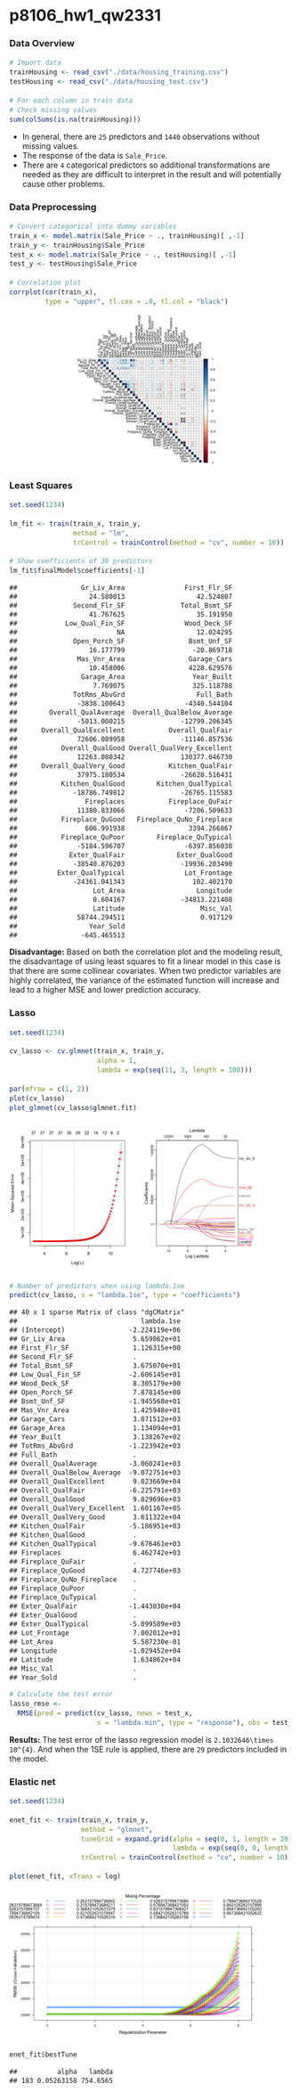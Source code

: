 p8106\_hw1\_qw2331
================

### Data Overview

``` r
# Import data
trainHousing <- read_csv("./data/housing_training.csv")
testHousing <- read_csv("./data/housing_test.csv")

# For each column in train data
# Check missing values
sum(colSums(is.na(trainHousing)))
```

-   In general, there are `25` predictors and `1440` observations
    without missing values.  
-   The response of the data is `Sale_Price`.  
-   There are `4` categorical predictors so additional transformations
    are needed as they are difficult to interpret in the result and will
    potentially cause other problems.

### Data Preprocessing

``` r
# Convert categorical into dummy variables
train_x <- model.matrix(Sale_Price ~ ., trainHousing)[ ,-1]
train_y <- trainHousing$Sale_Price
test_x <- model.matrix(Sale_Price ~ ., testHousing)[ ,-1]
test_y <- testHousing$Sale_Price

# Correlation plot
corrplot(cor(train_x), 
         type = "upper", tl.cex = .8, tl.col = "black")
```

<img src="p8106_hw1_qw2331_files/figure-gfm/unnamed-chunk-2-1.png" width="90%" />

### Least Squares

``` r
set.seed(1234)

lm_fit <- train(train_x, train_y,
                method = "lm",
                trControl = trainControl(method = "cv", number = 10))

# Show coefficients of 38 predictors
lm_fit$finalModel$coefficients[-1]
```

    ##                Gr_Liv_Area               First_Flr_SF 
    ##                  24.580013                  42.524807 
    ##              Second_Flr_SF              Total_Bsmt_SF 
    ##                  41.767625                  35.191950 
    ##            Low_Qual_Fin_SF               Wood_Deck_SF 
    ##                         NA                  12.024295 
    ##              Open_Porch_SF                Bsmt_Unf_SF 
    ##                  16.177799                 -20.869718 
    ##               Mas_Vnr_Area                Garage_Cars 
    ##                  10.458006                4228.629576 
    ##                Garage_Area                 Year_Built 
    ##                   7.769075                 325.118788 
    ##              TotRms_AbvGrd                  Full_Bath 
    ##               -3838.100643               -4340.544104 
    ##        Overall_QualAverage  Overall_QualBelow_Average 
    ##               -5013.000215              -12799.206345 
    ##      Overall_QualExcellent           Overall_QualFair 
    ##               72606.089958              -11146.857536 
    ##           Overall_QualGood Overall_QualVery_Excellent 
    ##               12263.080342              130377.046730 
    ##      Overall_QualVery_Good           Kitchen_QualFair 
    ##               37975.180534              -26628.516431 
    ##           Kitchen_QualGood        Kitchen_QualTypical 
    ##              -18786.749812              -26765.115583 
    ##                 Fireplaces           Fireplace_QuFair 
    ##               11380.833066               -7206.509633 
    ##           Fireplace_QuGood   Fireplace_QuNo_Fireplace 
    ##                 606.991938                3394.266867 
    ##           Fireplace_QuPoor        Fireplace_QuTypical 
    ##               -5184.596707               -6397.856038 
    ##             Exter_QualFair             Exter_QualGood 
    ##              -38540.876203              -19936.203490 
    ##          Exter_QualTypical               Lot_Frontage 
    ##              -24361.041343                 102.402170 
    ##                   Lot_Area                  Longitude 
    ##                   0.604167              -34813.221408 
    ##                   Latitude                   Misc_Val 
    ##               58744.294511                   0.917129 
    ##                  Year_Sold 
    ##                -645.465513

**Disadvantage:** Based on both the correlation plot and the modeling
result, the disadvantage of using least squares to fit a linear model in
this case is that there are some collinear covariates. When two
predictor variables are highly correlated, the variance of the estimated
function will increase and lead to a higher MSE and lower prediction
accuracy.

### Lasso

``` r
set.seed(1234)

cv_lasso <- cv.glmnet(train_x, train_y,
                      alpha = 1,
                      lambda = exp(seq(11, 3, length = 100)))

par(mfrow = c(1, 2))
plot(cv_lasso)
plot_glmnet(cv_lasso$glmnet.fit)
```

<img src="p8106_hw1_qw2331_files/figure-gfm/unnamed-chunk-4-1.png" width="90%" />

``` r
# Number of predictors when using lambda.1se
predict(cv_lasso, s = "lambda.1se", type = "coefficients")
```

    ## 40 x 1 sparse Matrix of class "dgCMatrix"
    ##                               lambda.1se
    ## (Intercept)                -2.224119e+06
    ## Gr_Liv_Area                 5.659862e+01
    ## First_Flr_SF                1.126315e+00
    ## Second_Flr_SF               .           
    ## Total_Bsmt_SF               3.675070e+01
    ## Low_Qual_Fin_SF            -2.606145e+01
    ## Wood_Deck_SF                8.305179e+00
    ## Open_Porch_SF               7.878145e+00
    ## Bsmt_Unf_SF                -1.945568e+01
    ## Mas_Vnr_Area                1.425948e+01
    ## Garage_Cars                 3.071512e+03
    ## Garage_Area                 1.134094e+01
    ## Year_Built                  3.138267e+02
    ## TotRms_AbvGrd              -1.223942e+03
    ## Full_Bath                   .           
    ## Overall_QualAverage        -3.060241e+03
    ## Overall_QualBelow_Average  -9.072751e+03
    ## Overall_QualExcellent       9.023669e+04
    ## Overall_QualFair           -6.225791e+03
    ## Overall_QualGood            9.829696e+03
    ## Overall_QualVery_Excellent  1.601167e+05
    ## Overall_QualVery_Good       3.611322e+04
    ## Kitchen_QualFair           -5.186951e+03
    ## Kitchen_QualGood            .           
    ## Kitchen_QualTypical        -9.676461e+03
    ## Fireplaces                  6.462742e+03
    ## Fireplace_QuFair            .           
    ## Fireplace_QuGood            4.727746e+03
    ## Fireplace_QuNo_Fireplace    .           
    ## Fireplace_QuPoor            .           
    ## Fireplace_QuTypical         .           
    ## Exter_QualFair             -1.443030e+04
    ## Exter_QualGood              .           
    ## Exter_QualTypical          -5.099589e+03
    ## Lot_Frontage                7.002012e+01
    ## Lot_Area                    5.587230e-01
    ## Longitude                  -1.029452e+04
    ## Latitude                    1.634862e+04
    ## Misc_Val                    .           
    ## Year_Sold                   .

``` r
# Calculate the test error
lasso_rmse <- 
  RMSE(pred = predict(cv_lasso, newx = test_x, 
                      s = "lambda.min", type = "response"), obs = test_y)
```

**Results:** The test error of the lasso regression model is
`2.1032646\times 10^{4}`. And when the 1SE rule is applied, there are
`29` predictors included in the model.

### Elastic net

``` r
set.seed(1234)

enet_fit <- train(train_x, train_y,
                  method = "glmnet",
                  tuneGrid = expand.grid(alpha = seq(0, 1, length = 20),
                                         lambda = exp(seq(8, 0, length = 100))),
                  trControl = trainControl(method = "cv", number = 10))

plot(enet_fit, xTrans = log)
```

<img src="p8106_hw1_qw2331_files/figure-gfm/unnamed-chunk-5-1.png" width="90%" />

``` r
enet_fit$bestTune
```

    ##          alpha   lambda
    ## 183 0.05263158 754.6565
